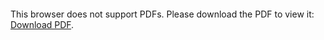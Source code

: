 <object data="research-simulation-project-report.pdf" type="application/pdf" width="700px" height="700px">
    <embed src="research-simulation-project-report.pdf">
        <p>This browser does not support PDFs. Please download the PDF to view it: <a href="https://github.com/tylanbm/research-simulation-project/research-simulation-project-report.pdf">Download PDF</a>.</p>
    </embed>
</object>

